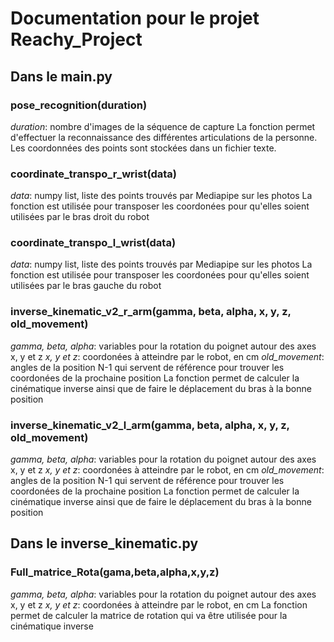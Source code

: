 # Documentation pour le projet Reachy_Project
## Dans le main.py
### pose_recognition(duration)
*duration*: nombre d'images de la séquence de capture
La fonction permet d'effectuer la reconnaissance des différentes articulations de la personne. Les coordonnées des points sont stockées dans un fichier texte.

### coordinate_transpo_r_wrist(data)
*data*: numpy list, liste des points trouvés par Mediapipe sur les photos
La fonction est utilisée pour transposer les coordonées pour qu'elles soient utilisées par le bras droit du robot

### coordinate_transpo_l_wrist(data)
*data*: numpy list, liste des points trouvés par Mediapipe sur les photos
La fonction est utilisée pour transposer les coordonées pour qu'elles soient utilisées par le bras gauche du robot

### inverse_kinematic_v2_r_arm(gamma, beta, alpha, x, y, z, old_movement)
*gamma, beta, alpha*: variables pour la rotation du poignet autour des axes x, y et z
*x, y et z*: coordonées à atteindre par le robot, en cm
*old_movement*: angles de la position N-1 qui servent de référence pour trouver les coordonées de la prochaine position
La fonction permet de calculer la cinématique inverse ainsi que de faire le déplacement du bras à la bonne position

### inverse_kinematic_v2_l_arm(gamma, beta, alpha, x, y, z, old_movement)
*gamma, beta, alpha*: variables pour la rotation du poignet autour des axes x, y et z
*x, y et z*: coordonées à atteindre par le robot, en cm
*old_movement*: angles de la position N-1 qui servent de référence pour trouver les coordonées de la prochaine position
La fonction permet de calculer la cinématique inverse ainsi que de faire le déplacement du bras à la bonne position

## Dans le inverse_kinematic.py
### Full_matrice_Rota(gama,beta,alpha,x,y,z)
*gamma, beta, alpha*: variables pour la rotation du poignet autour des axes x, y et z
*x, y et z*: coordonées à atteindre par le robot, en cm
La fonction permet de calculer la matrice de rotation qui va être utilisée pour la cinématique inverse
